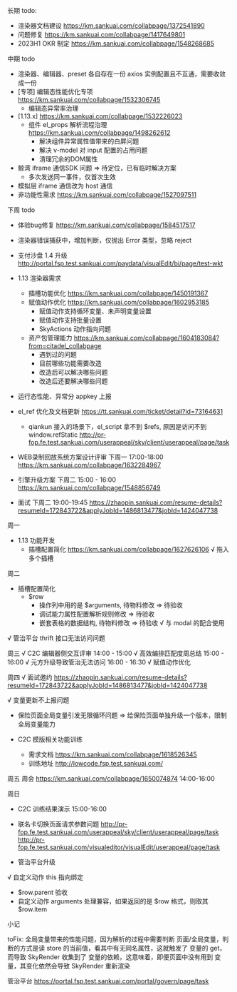 长期 todo:
  - 渲染器文档建设 https://km.sankuai.com/collabpage/1372541890
  - 问题修复 https://km.sankuai.com/collabpage/1417649801
  - 2023H1 OKR 制定 https://km.sankuai.com/collabpage/1548268685

中期 todo
  - 渲染器、编辑器、preset 各自存在一份 axios 实例配置且不互通，需要收敛成一份
  - [专项] 编辑态性能优化专项 https://km.sankuai.com/collabpage/1532306745
    - 编辑态异常率治理
  - [1.13.x] https://km.sankuai.com/collabpage/1532226023
    - 组件 el_props 解析流程治理 https://km.sankuai.com/collabpage/1498262612
      - 解决组件异常属性值带来的白屏问题
      - 解决 v-model 对 input 配置的占用问题
      - 清理冗余的DOM属性
  - 鲸湾 iframe 通信SDK 问题 => 待定位，已有临时解决方案
    - 多次发送同一事件，仅首次生效
  - 模拟层 iframe 通信改为 host 通信
  - 非功能性需求 https://km.sankuai.com/collabpage/1527097511
  
下周 todo
  - 体验bug修复 https://km.sankuai.com/collabpage/1584517517
  - 渲染器错误捕获中，增加判断，仅抛出 Error 类型，忽略 reject
  - 支付沙盘 1.4 升级 http://portal.fsp.test.sankuai.com/paydata/visualEdit/bi/page/test-wkt
  - 1.13 渲染器需求
    - 插槽功能优化 https://km.sankuai.com/collabpage/1450191367
    - 赋值动作优化 https://km.sankuai.com/collabpage/1602953185
      - 赋值动作支持循环变量、未声明变量设置
      - 赋值动作支持批量设置
      - SkyActions 动作指向问题
    - 资产包管理能力 https://km.sankuai.com/collabpage/1604183084?from=citadel_collabpage
      - 遇到过的问题
      - 目前哪些功能需要改造
      - 改造后可以解决哪些问题
      - 改造后还要解决哪些问题
  
  - 运行态性能、异常分 appkey 上报
  - el_ref 优化及文档更新 https://tt.sankuai.com/ticket/detail?id=73164631
    - qiankun 接入的场景下，el_script 拿不到 $refs, 原因是访问不到 window.refStatic http://pr-fop.fe.test.sankuai.com/userappeal/sky/client/userappeal/page/task

  - WEB录制回放系统方案设计评审 下周一 17:00-18:00 https://km.sankuai.com/collabpage/1632284967
  - 引擎升级方案 下周二 15:00 - 16:00 https://km.sankuai.com/collabpage/1548856749
  - 面试 下周二 19:00-19:45 https://zhaopin.sankuai.com/resume-details?resumeId=172843722&applyJobId=1486813477&jobId=1424047738

周一
  - 1.13 功能开发
    - 插槽配置简化 https://km.sankuai.com/collabpage/1627626106
      √ 拖入多个插槽
  
周二
  - 插槽配置简化
    - $row
      - 操作列中用的是 $arguments, 待物料修改 => 待验收
      - 调试能力属性配置解析规则修改 => 待验收
      - 嵌套表格的数据结构, 待物料修改 => 待验收
      √ 与 modal 的配合使用
    
  √ 管治平台 thrift 接口无法访问问题

周三
  √ C2C 编辑器侧交互评审 14:00 - 15:00
  √ 高效编排匹配度周总结 15:00 - 16:00
  √ 元方升级导致管治无法访问 16:00 - 16:30
  √ 赋值动作优化

周四
  √ 面试邀约 https://zhaopin.sankuai.com/resume-details?resumeId=172843722&applyJobId=1486813477&jobId=1424047738

  √ 变量更新不上报问题

  - 保险页面全局变量引发无限循环问题
    => 给保险页面单独升级一个版本，限制全局变量能力
  
  - C2C 模版相关功能训练 
    - 需求文档 https://km.sankuai.com/collabpage/1618526345
    - 训练地址 http://lowcode.fsp.test.sankuai.com/
  
周五
  周会 https://km.sankuai.com/collabpage/1650074874 14:00-16:00

周日
  - C2C 训练结果演示 15:00-16:00

  - 联名卡切换页面请求参数问题
    http://pr-fop.fe.test.sankuai.com/userappeal/sky/client/userappeal/page/task
    http://pr-fop.fe.test.sankuai.com/visualeditor/visualEdit/userappeal/page/task

  - 管治平台升级

  √ 自定义动作 this 指向绑定
  - $row.parent 验收
  - 自定义动作 arguments 处理兼容，如果返回的是 $row 格式，则取其 $row.item

小记


toFix: 全局变量带来的性能问题，因为解析的过程中需要判断 页面/全局变量，判断的方式是读 store 的当前值，看其中有无同名属性，这就触发了 变量的 get，而导致 SkyRender 收集到了 变量的依赖，这意味着，即便页面中没有用到 变量，其变化依然会导致 SkyRender 重新渲染



管治平台 https://portal.fsp.test.sankuai.com/portal/govern/page/task